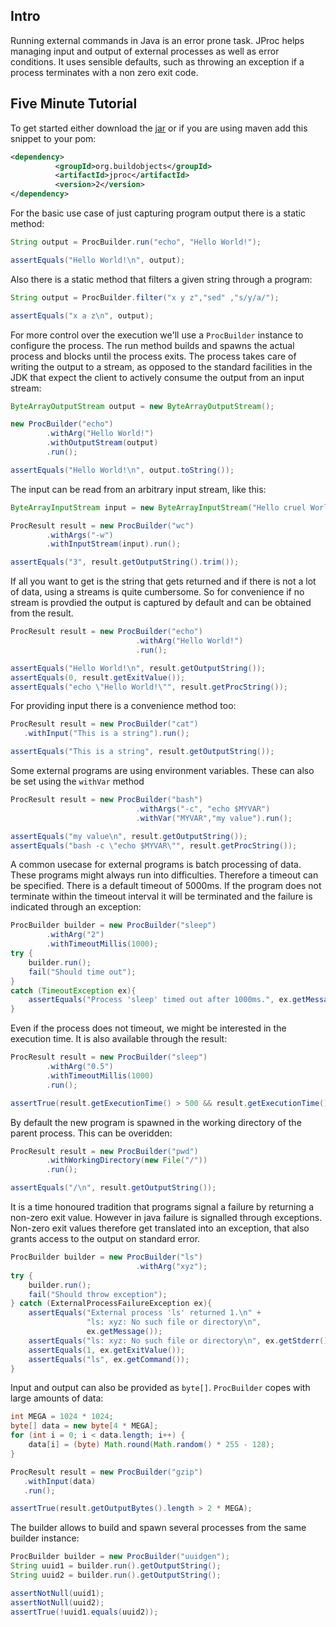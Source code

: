 Intro
-----

Running external commands in Java is an error prone task.
JProc helps managing input and output of external processes as
well as error conditions. It uses sensible defaults, such as throwing an
exception if a process terminates with a non zero exit code.

Five Minute Tutorial
--------------------

To get started  either download the [jar](https://oss.sonatype.org/content/repositories/releases/org/buildobjects/jproc/2/jproc-2.jar) or
if you are using maven add this snippet to your pom:

~~~ .xml
<dependency>
          <groupId>org.buildobjects</groupId>
          <artifactId>jproc</artifactId>
          <version>2</version>
</dependency>
~~~

For the basic use case of just capturing program output there is a static method:

~~~ .java
String output = ProcBuilder.run("echo", "Hello World!");

assertEquals("Hello World!\n", output);
~~~

Also there is a static method that filters a given string through
a program:

~~~ .java
String output = ProcBuilder.filter("x y z","sed" ,"s/y/a/");

assertEquals("x a z\n", output);
~~~

For more control over the execution we'll use a `ProcBuilder` instance to configure
the process.
The run method builds and spawns the actual process and blocks until the process exits.
The process takes care of writing the output to a stream, as opposed to the standard
facilities in the JDK that expect the client to actively consume the
output from an input stream:

~~~ .java
ByteArrayOutputStream output = new ByteArrayOutputStream();

new ProcBuilder("echo")
        .withArg("Hello World!")
        .withOutputStream(output)
        .run();

assertEquals("Hello World!\n", output.toString());
~~~

The input can be read from an arbitrary input stream, like this:

~~~ .java
ByteArrayInputStream input = new ByteArrayInputStream("Hello cruel World".getBytes());

ProcResult result = new ProcBuilder("wc")
        .withArgs("-w")
        .withInputStream(input).run();

assertEquals("3", result.getOutputString().trim());
~~~

If all you want to get is the string that gets returned and if there
is not a lot of data, using a streams is quite cumbersome. So for convenience
if no stream is provdied the output is captured by default and can be
obtained from the result.

~~~ .java
ProcResult result = new ProcBuilder("echo")
                            .withArg("Hello World!")
                            .run();

assertEquals("Hello World!\n", result.getOutputString());
assertEquals(0, result.getExitValue());
assertEquals("echo \"Hello World!\"", result.getProcString());
~~~

For providing input there is a convenience method too:

~~~ .java
ProcResult result = new ProcBuilder("cat")
   .withInput("This is a string").run();

assertEquals("This is a string", result.getOutputString());
~~~

Some external programs are using environment variables. These can also
be set using the `withVar` method

~~~ .java
ProcResult result = new ProcBuilder("bash")
                            .withArgs("-c", "echo $MYVAR")
                            .withVar("MYVAR","my value").run();

assertEquals("my value\n", result.getOutputString());
assertEquals("bash -c \"echo $MYVAR\"", result.getProcString());
~~~

A common usecase for external programs is batch processing of data.
These programs might always run into difficulties. Therefore a timeout can be
specified. There is a default timeout of 5000ms. If the program does not terminate within the timeout
interval it will be terminated and the failure is indicated through
an exception:

~~~ .java
ProcBuilder builder = new ProcBuilder("sleep")
        .withArg("2")
        .withTimeoutMillis(1000);
try {
    builder.run();
    fail("Should time out");
}
catch (TimeoutException ex){
    assertEquals("Process 'sleep' timed out after 1000ms.", ex.getMessage());
}
~~~

Even if the process does not timeout, we might be interested in the
execution time. It is also available through the result:

~~~ .java
ProcResult result = new ProcBuilder("sleep")
        .withArg("0.5")
        .withTimeoutMillis(1000)
        .run();

assertTrue(result.getExecutionTime() > 500 && result.getExecutionTime() < 1000);
~~~

By default the new program is spawned in the working directory of
the parent process. This can be overidden:

~~~ .java
ProcResult result = new ProcBuilder("pwd")
        .withWorkingDirectory(new File("/"))
        .run();

assertEquals("/\n", result.getOutputString());
~~~

It is a time honoured tradition that programs signal a failure
by returning a non-zero exit value. However in java failure is
signalled through exceptions. Non-zero exit values therefore
get translated into an exception, that also grants access to
the output on standard error.

~~~ .java
ProcBuilder builder = new ProcBuilder("ls")
                            .withArg("xyz");
try {
    builder.run();
    fail("Should throw exception");
} catch (ExternalProcessFailureException ex){
    assertEquals("External process 'ls' returned 1.\n" +
                 "ls: xyz: No such file or directory\n",
                 ex.getMessage());
    assertEquals("ls: xyz: No such file or directory\n", ex.getStderr());
    assertEquals(1, ex.getExitValue());
    assertEquals("ls", ex.getCommand());
}
~~~

Input and output can also be provided as `byte[]`.
`ProcBuilder` copes with large amounts of
data:

~~~ .java
int MEGA = 1024 * 1024;
byte[] data = new byte[4 * MEGA];
for (int i = 0; i < data.length; i++) {
    data[i] = (byte) Math.round(Math.random() * 255 - 128);
}

ProcResult result = new ProcBuilder("gzip")
   .withInput(data)
   .run();

assertTrue(result.getOutputBytes().length > 2 * MEGA);
~~~

The builder allows to build and spawn several processes from
the same builder instance:

~~~ .java
ProcBuilder builder = new ProcBuilder("uuidgen");
String uuid1 = builder.run().getOutputString();
String uuid2 = builder.run().getOutputString();

assertNotNull(uuid1);
assertNotNull(uuid2);
assertTrue(!uuid1.equals(uuid2));
~~~

